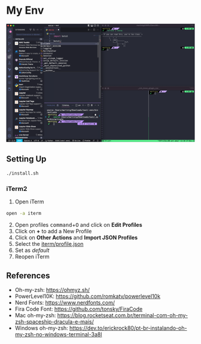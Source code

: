 # My Env

![Print](assets/devenv.png)

## Setting Up

```bash
./install.sh
```

### iTerm2

1. Open iTerm

```bash
open -a iterm
```

2. Open profiles <kbd>command</kbd>+<kbd>O</kbd> and click on **Edit Profiles**
3. Click on **+** to add a New Profile
4. Click on **Other Actions** and **Import JSON Profiles**
5. Select the [iterm/profile.json](iterm/profile.json)
6. Set as _default_
7. Reopen iTerm

## References

- Oh-my-zsh: https://ohmyz.sh/
- PowerLevel10K: https://github.com/romkatv/powerlevel10k
- Nerd Fonts: https://www.nerdfonts.com/
- Fira Code Font: https://github.com/tonsky/FiraCode
- Mac oh-my-zsh: https://blog.rocketseat.com.br/terminal-com-oh-my-zsh-spaceship-dracula-e-mais/
- Windows oh-my-zsh: https://dev.to/erickrock80/pt-br-instalando-oh-my-zsh-no-windows-terminal-3a8l
